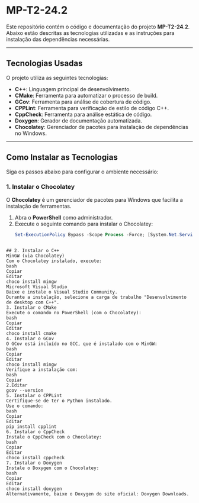 # MP-T2-24.2

Este repositório contém o código e documentação do projeto **MP-T2-24.2**.  
Abaixo estão descritas as tecnologias utilizadas e as instruções para instalação das dependências necessárias.

---

## Tecnologias Usadas

O projeto utiliza as seguintes tecnologias:

- **C++**: Linguagem principal de desenvolvimento.
- **CMake**: Ferramenta para automatizar o processo de build.
- **GCov**: Ferramenta para análise de cobertura de código.
- **CPPLint**: Ferramenta para verificação de estilo de código C++.
- **CppCheck**: Ferramenta para análise estática de código.
- **Doxygen**: Gerador de documentação automatizada.
- **Chocolatey**: Gerenciador de pacotes para instalação de dependências no Windows.

---

## Como Instalar as Tecnologias

Siga os passos abaixo para configurar o ambiente necessário:

### 1. Instalar o Chocolatey
O **Chocolatey** é um gerenciador de pacotes para Windows que facilita a instalação de ferramentas.

1. Abra o **PowerShell** como administrador.
2. Execute o seguinte comando para instalar o Chocolatey:
   ```powershell
   Set-ExecutionPolicy Bypass -Scope Process -Force; [System.Net.ServicePointManager]::SecurityProtocol = [System.Net.SecurityProtocolType]::Tls12; iex ((New-Object System.Net.WebClient).DownloadString('https://community.chocolatey.org/install.ps1'))
 ```

## 2. Instalar o C++
MinGW (via Chocolatey)
Com o Chocolatey instalado, execute:
bash
Copiar
Editar
choco install mingw
Microsoft Visual Studio
Baixe e instale o Visual Studio Community.
Durante a instalação, selecione a carga de trabalho "Desenvolvimento de desktop com C++".
3. Instalar o CMake
Execute o comando no PowerShell (com o Chocolatey):
bash
Copiar
Editar
choco install cmake
4. Instalar o GCov
O GCov está incluído no GCC, que é instalado com o MinGW:
bash
Copiar
Editar
choco install mingw
Verifique a instalação com:
bash
Copiar
2.Editar
gcov --version
5. Instalar o CPPLint
Certifique-se de ter o Python instalado.
Use o comando:
bash
Copiar
Editar
pip install cpplint
6. Instalar o CppCheck
Instale o CppCheck com o Chocolatey:
bash
Copiar
Editar
choco install cppcheck
7. Instalar o Doxygen
Instale o Doxygen com o Chocolatey:
bash
Copiar
Editar
choco install doxygen
Alternativamente, baixe o Doxygen do site oficial: Doxygen Downloads.